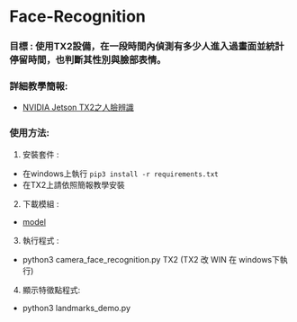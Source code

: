 # Face-Recognition

### 目標 : 使用TX2設備，在一段時間內偵測有多少人進入過畫面並統計停留時間，也判斷其性別與臉部表情。

### 詳細教學簡報:
* [NVIDIA Jetson TX2之人臉辨識](https://drive.google.com/open?id=1rNVhzhzan2oB_g_e7ap3UiJ1vEmKkWl_)

### 使用方法:
1. 安裝套件 : 
* 在windows上執行 `pip3 install -r requirements.txt` 
* 在TX2上請依照簡報教學安裝
2. 下載模組 :
* [model](https://drive.google.com/file/d/1G8vmmQxbwtGRhnIPTkmHDpitthfDuLoQ/view)
3. 執行程式 : 
* python3 camera_face_recognition.py TX2 (TX2 改 WIN 在 windows下執行)
4. 顯示特徵點程式:
* python3 landmarks_demo.py
